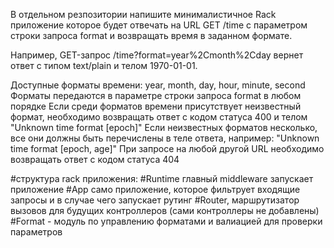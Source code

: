 

В отдельном резпозитории напишите минималистичное Rack приложение которое будет отвечать на
URL GET /time с параметром строки запроса format и возвращать время в заданном формате.

Например, GET-запрос
/time?format=year%2Cmonth%2Cday вернет ответ с типом text/plain и телом 1970-01-01.

Доступные форматы времени: year, month, day, hour, minute, second Форматы передаются в параметре строки запроса format в любом порядке Если среди форматов времени присутствует неизвестный формат, необходимо возвращать ответ с кодом статуса 400 и телом "Unknown time format [epoch]" Если неизвестных форматов несколько, все они должны быть перечислены в теле ответа, например: "Unknown time format [epoch, age]" При запросе на любой другой URL необходимо возвращать ответ с кодом статуса 404

#структура rack приложения:
#Runtime главный middleware запускает приложение
#App само приложение, которое фильтрует входящие запросы и в случае чего запускает рутинг
#Router, маршрутизатор вызовов для будущих контроллеров (сами контроллеры не добавлены)
#Format - модуль по управлению форматами и валиацией для проверки параметров
